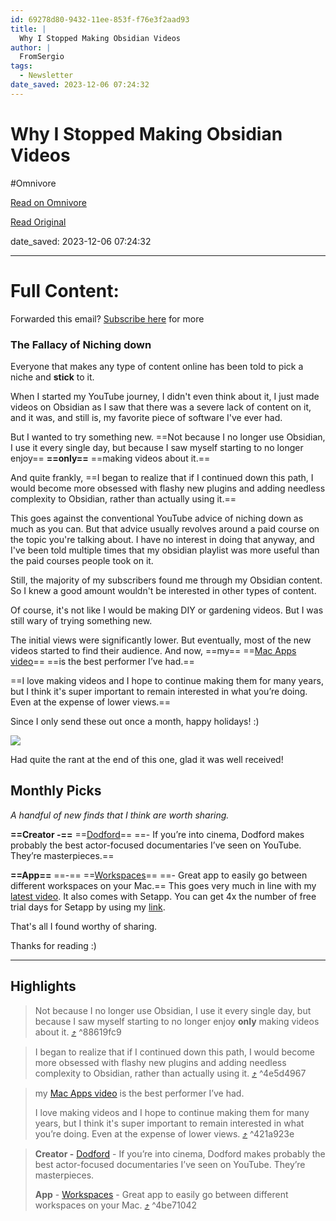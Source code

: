 ```yaml
---
id: 69278d80-9432-11ee-853f-f76e3f2aad93
title: |
  Why I Stopped Making Obsidian Videos
author: |
  FromSergio
tags:
  - Newsletter
date_saved: 2023-12-06 07:24:32
---
```


# Why I Stopped Making Obsidian Videos
#Omnivore

[Read on Omnivore](https://omnivore.app/me/why-i-stopped-making-obsidian-videos-18c3f16413f)

[Read Original](https://fromsergio.substack.com/p/why-i-stopped-making-obsidian-videos)

date_saved: 2023-12-06 07:24:32


--- 

# Full Content: 

Forwarded this email? [Subscribe here](https://substack.com/redirect/2/eyJlIjoiaHR0cHM6Ly9mcm9tc2VyZ2lvLnN1YnN0YWNrLmNvbS9zdWJzY3JpYmU%5FdXRtX3NvdXJjZT1lbWFpbCZ1dG1fY2FtcGFpZ249ZW1haWwtc3Vic2NyaWJlJnI9MnkycXRhJm5leHQ9aHR0cHMlM0ElMkYlMkZmcm9tc2VyZ2lvLnN1YnN0YWNrLmNvbSUyRnAlMkZ3aHktaS1zdG9wcGVkLW1ha2luZy1vYnNpZGlhbi12aWRlb3MiLCJwIjoxMzk0NjkwMjAsInMiOjEyNzEzNzAsImYiOnRydWUsInUiOjE3ODE2NzM1OCwiaWF0IjoxNzAxODY1NDY3LCJleHAiOjE3MDQ0NTc0NjcsImlzcyI6InB1Yi0wIiwic3ViIjoibGluay1yZWRpcmVjdCJ9.hyAO8jG5WbMgTSRoY-F--uVsA8AgUe8ecdLzvcy1P%5Fw?) for more

### The Fallacy of Niching down

Everyone that makes any type of content online has been told to pick a niche and **stick** to it.

When I started my YouTube journey, I didn't even think about it, I just made videos on Obsidian as I saw that there was a severe lack of content on it, and it was, and still is, my favorite piece of software I've ever had. 

But I wanted to try something new. ==Not because I no longer use Obsidian, I use it every single day, but because I saw myself starting to no longer enjoy== **==only==** ==making videos about it.== 

And quite frankly, ==I began to realize that if I continued down this path, I would become more obsessed with flashy new plugins and adding needless complexity to Obsidian, rather than actually using it.== 

This goes against the conventional YouTube advice of niching down as much as you can. But that advice usually revolves around a paid course on the topic you're talking about. I have no interest in doing that anyway, and I've been told multiple times that my obsidian playlist was more useful than the paid courses people took on it.

Still, the majority of my subscribers found me through my Obsidian content. So I knew a good amount wouldn't be interested in other types of content.

Of course, it's not like I would be making DIY or gardening videos. But I was still wary of trying something new. 

The initial views were significantly lower. But eventually, most of the new videos started to find their audience. And now, ==my== ==[Mac Apps video](https://substack.com/redirect/1ae15d9b-4159-4031-8278-e59cfc963ca0?j=eyJ1IjoiMnkycXRhIn0.nuzIT9a4BeQSNYg8gdQVbZ5ZSwrFjuJ7f2hzSpwFB-Y)== ==is the best performer I’ve had.==

==I love making videos and I hope to continue making them for many years, but I think it's super important to remain interested in what you’re doing. Even at the expense of lower views.== 

Since I only send these out once a month, happy holidays! :)

[![](https://proxy-prod.omnivore-image-cache.app/0x0,scZBLlMydwAmQt8o7Bs4p7iihuFDK6G6_SJkhzF8ylAE/https://substackcdn.com/image/youtube/w_550,c_limit/l_youtube_play_qyqt8q,w_120/PPITG-6fR5s)](https://substack.com/redirect/27154406-9aaa-4192-90e3-2bffc01d35c0?j=eyJ1IjoiMnkycXRhIn0.nuzIT9a4BeQSNYg8gdQVbZ5ZSwrFjuJ7f2hzSpwFB-Y)

Had quite the rant at the end of this one, glad it was well received!

## Monthly Picks

_A handful of new finds that I think are worth sharing._ 

**==Creator -==** ==[Dodford](https://substack.com/redirect/8b10034f-ff84-4ac5-8b8b-675dd11ddef8?j=eyJ1IjoiMnkycXRhIn0.nuzIT9a4BeQSNYg8gdQVbZ5ZSwrFjuJ7f2hzSpwFB-Y)== ==- If you’re into cinema, Dodford makes probably the best actor-focused documentaries I’ve seen on YouTube. They’re masterpieces.==

**==App==** ==-== ==[Workspaces](https://substack.com/redirect/78deb04e-4f81-4676-b656-111b00fa3107?j=eyJ1IjoiMnkycXRhIn0.nuzIT9a4BeQSNYg8gdQVbZ5ZSwrFjuJ7f2hzSpwFB-Y)== ==- Great app to easily go between different workspaces on your Mac.== This goes very much in line with my [latest video](https://substack.com/redirect/b1551af2-9f91-4d9a-924c-b375641bedeb?j=eyJ1IjoiMnkycXRhIn0.nuzIT9a4BeQSNYg8gdQVbZ5ZSwrFjuJ7f2hzSpwFB-Y). It also comes with Setapp. You can get 4x the number of free trial days for Setapp by using my [link](https://substack.com/redirect/f8168c66-7da0-45e4-a700-12f95e4be482?j=eyJ1IjoiMnkycXRhIn0.nuzIT9a4BeQSNYg8gdQVbZ5ZSwrFjuJ7f2hzSpwFB-Y).

That's all I found worthy of sharing.

Thanks for reading :)

---

## Highlights

> Not because I no longer use Obsidian, I use it every single day, but because I saw myself starting to no longer enjoy **only** making videos about it. [⤴️](https://omnivore.app/me/why-i-stopped-making-obsidian-videos-18c3f16413f#88619fc9-6b94-40cb-9e66-09529f3fe1c8)  ^88619fc9

> I began to realize that if I continued down this path, I would become more obsessed with flashy new plugins and adding needless complexity to Obsidian, rather than actually using it. [⤴️](https://omnivore.app/me/why-i-stopped-making-obsidian-videos-18c3f16413f#4e5d4967-0486-4b88-9fd7-a96e7d45d862)  ^4e5d4967

> my [Mac Apps video](https://substack.com/redirect/1ae15d9b-4159-4031-8278-e59cfc963ca0?j=eyJ1IjoiMnkycXRhIn0.nuzIT9a4BeQSNYg8gdQVbZ5ZSwrFjuJ7f2hzSpwFB-Y) is the best performer I’ve had.
> 
> I love making videos and I hope to continue making them for many years, but I think it's super important to remain interested in what you’re doing. Even at the expense of lower views. [⤴️](https://omnivore.app/me/why-i-stopped-making-obsidian-videos-18c3f16413f#421a923e-352f-4379-9d0d-cd5aa2195be2)  ^421a923e

> **Creator -** [Dodford](https://substack.com/redirect/8b10034f-ff84-4ac5-8b8b-675dd11ddef8?j=eyJ1IjoiMnkycXRhIn0.nuzIT9a4BeQSNYg8gdQVbZ5ZSwrFjuJ7f2hzSpwFB-Y) \- If you’re into cinema, Dodford makes probably the best actor-focused documentaries I’ve seen on YouTube. They’re masterpieces.
> 
> **App** \- [Workspaces](https://substack.com/redirect/78deb04e-4f81-4676-b656-111b00fa3107?j=eyJ1IjoiMnkycXRhIn0.nuzIT9a4BeQSNYg8gdQVbZ5ZSwrFjuJ7f2hzSpwFB-Y) \- Great app to easily go between different workspaces on your Mac. [⤴️](https://omnivore.app/me/why-i-stopped-making-obsidian-videos-18c3f16413f#4be71042-14a9-43d5-a21a-b10d136cd2e2)  ^4be71042


